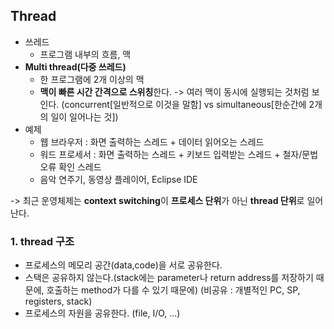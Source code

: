 ## Thread

- 쓰레드
  - 프로그램 내부의 흐름, 맥
- **Multi thread(다중 쓰레드)**
  - 한 프로그램에 2개 이상의 맥
  - **맥이 빠른 시간 간격으로 스위칭**한다. -> 여러 맥이 동시에 실행되는 것처럼 보인다. (concurrent[일반적으로 이것을 말함] vs simultaneous[한순간에 2개의 일이 일어나는 것])
- 예제
  - 웹 브라우저 : 화면 출력하는 스레드 + 데이터 읽어오는 스레드
  - 워드 프로세서 : 화면 출력하는 스레드 + 키보드 입력받는 스레드 + 철자/문법 오류 확인 스레드
  - 음악 연주기, 동영상 플레이어, Eclipse IDE

-> 최근 운영체제는 **context switching**이 **프로세스 단위**가 아닌 **thread 단위**로 일어난다.

### 1. thread 구조

- 프로세스의 메모리 공간(data,code)을 서로 공유한다.
- 스택은 공유하지 않는다.(stack에는 parameter나 return address를 저장하기 때문에, 호출하는 method가 다를 수 있기 때문에) (비공유 : 개별적인 PC, SP, registers, stack)
- 프로세스의 자원을 공유한다. (file, I/O, ...)
